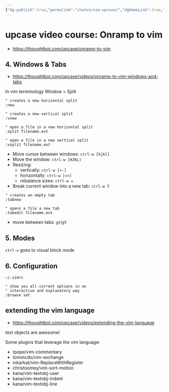 ```yaml
---
{"dg-publish":true,"permalink":"/notes/vim-upcase/","dgHomeLink":true,"dgPassFrontmatter":false,"dgShowBacklinks":true,"dgShowLocalGraph":true}
---
```



# upcase video course: Onramp to vim

- <https://thoughtbot.com/upcase/onramp-to-vim>

## 4. Windows & Tabs

- <https://thoughtbot.com/upcase/videos/onramp-to-vim-windows-and-tabs>

In vim terminology Window = Split

```vim
" creates a new horizontal split
:new 

" creates a new vertical split
:vnew 

" open a file in a new horizontal split
:split filename.ext

" open a file in a new vertical split
:vsplit filename.ext
```

- Move cursor between windows: `ctrl-w [hjkl]`
- Move the window: `ctrl-w [HJKL]`
- Resizing:
    - vertically: `ctrl-w [+-]`
    - horizontally: `ctrl-w [<>]`
    - rebalance sizes: `ctrl-w =`
- Break current window into a new tab: `ctrl-w T`

```vim
" creates an empty tab
:tabnew

" opens a file a new tab
:tabedit filename.ext
```

- move between tabs: `gt`/`gT`



## 5. Modes

`ctrl-v` goes to visual block mode



## 6. Configuration

`~/.vimrc`

```vim
" show you all current options in an
" interactive and explanatory way
:browse set
```


## extending the vim language

- <https://thoughtbot.com/upcase/videos/extending-the-vim-language>

text objects are awesome!

Some plugins that leverage the vim language:

- tpope/vim-commentary
- tommcdo/vim-exchange
- inkarkat/vim-ReplaceWithRegister
- christoomey/vim-sort-motion
- kana/vim-textobj-user
- kana/vim-textobj-indent
- kana/vim-textobj-line
